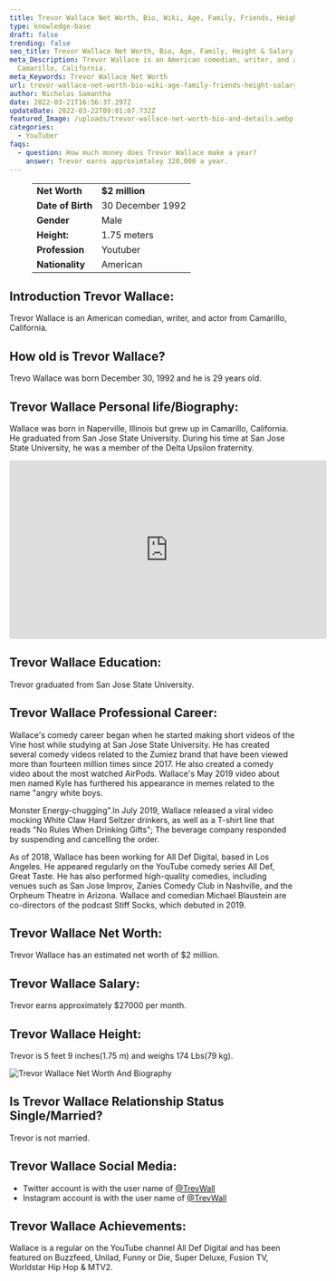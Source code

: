 ```yaml
---
title: Trevor Wallace Net Worth, Bio, Wiki, Age, Family, Friends, Height & Salary
type: knowledge-base
draft: false
trending: false
seo_title: Trevor Wallace Net Worth, Bio, Age, Family, Height & Salary - WorthKnow
meta_Description: Trevor Wallace is an American comedian, writer, and actor from
  Camarillo, California.
meta_Keywords: Trevor Wallace Net Worth
url: trevor-wallace-net-worth-bio-wiki-age-family-friends-height-salary
author: Nicholas Samantha
date: 2022-03-21T16:56:37.297Z
updateDate: 2022-03-22T09:01:07.732Z
featured_Image: /uploads/trevor-wallace-net-worth-bio-and-details.webp
categories:
  - YouTuber
faqs:
  - question: How much money does Trevor Wallace make a year?
    answer: Trevor earns approximtaley 320,000 a year.
---
```

<figure class="wp-block-table is-style-stripes">
  <table>
    <tbody>
      <tr>
        <td>
          <strong>Net Worth</strong>
        </td>
        <td>
          <strong>$2 million</strong>
        </td>
      </tr>
      <tr>
        <td>
          <strong>Date of Birth</strong>
        </td>
        <td>30 December 1992</td>
      </tr>
      <tr>
        <td>
          <strong>Gender</strong>
        </td>
        <td>Male</td>
      </tr>
      <tr>
        <td>
          <strong>Height:</strong>
        </td>
        <td>1.75 meters</td>
      </tr>
      <tr>
        <td>
          <strong>Profession</strong>
        </td>
        <td>Youtuber</td>
      </tr>
      <tr>
        <td>
          <strong>Nationality</strong>
        </td>
        <td>American</td>
      </tr>
    </tbody>
  </table>
</figure>

## **Introduction Trevor Wallace:**

Trevor Wallace is an American comedian, writer, and actor from Camarillo, California.

## **How old is Trevor Wallace?**

Trevo Wallace was born December 30, 1992 and he is 29 years old.

## **Trevor Wallace Personal life/Biography:**

Wallace was born in Naperville, Illinois but grew up in Camarillo, California. He graduated from San Jose State University. During his time at San Jose State University, he was a member of the Delta Upsilon fraternity.

<iframe width="560" height="315" src="https://www.youtube.com/embed/3P9fkBDeDeM" title="YouTube video player" frameborder="0" allow="accelerometer; autoplay; clipboard-write; encrypted-media; gyroscope; picture-in-picture" allowfullscreen></iframe>

## **Trevor Wallace Education:**

Trevor graduated from San Jose State University.

## **Trevor Wallace Professional Career:**

Wallace's comedy career began when he started making short videos of the Vine host while studying at San Jose State University. He has created several comedy videos related to the Zumiez brand that have been viewed more than fourteen million times since 2017. He also created a comedy video about the most watched AirPods. Wallace's May 2019 video about men named Kyle has furthered his appearance in memes related to the name "angry white boys.

Monster Energy-chugging".In July 2019, Wallace released a viral video mocking White Claw Hard Seltzer drinkers, as well as a T-shirt line that reads "No Rules When Drinking Gifts"; The beverage company responded by suspending and cancelling the order. 

As of 2018, Wallace has been working for All Def Digital, based in Los Angeles. He appeared regularly on the YouTube comedy series All Def, Great Taste. He has also performed high-quality comedies, including venues such as San Jose Improv, Zanies Comedy Club in Nashville, and the Orpheum Theatre in Arizona. Wallace and comedian Michael Blaustein are co-directors of the podcast Stiff Socks, which debuted in 2019. 

## **Trevor Wallace Net Worth:**

Trevor Wallace has an estimated net worth of $2 million.

## **Trevor Wallace Salary:**

Trevor earns approximately $27000 per month.

## **Trevor Wallace Height:**

Trevor is 5 feet 9 inches(1.75 m) and weighs 174 Lbs(79 kg).

![Trevor Wallace Net Worth And Biography](/uploads/trevor-wallace-net-worth-.webp)

## **Is Trevor Wallace Relationship Status Single/Married?**

Trevor is not married.

## **Trevor Wallace Social Media:**

* Twitter account is with the user name of <a href="https://twitter.com/trevwall" target="_blank" rel="nofollow" rel="noopener">@TrevWall</a>
* Instagram account is with the user name of <a href="https://www.instagram.com/trevorwallace/" target="_blank" rel="nofollow" rel="noopener">@TrevWall</a>

## **Trevor Wallace Achievements:**

Wallace is a regular on the YouTube channel All Def Digital and has been featured on Buzzfeed, Unilad, Funny or Die, Super Deluxe, Fusion TV, Worldstar Hip Hop & MTV2.